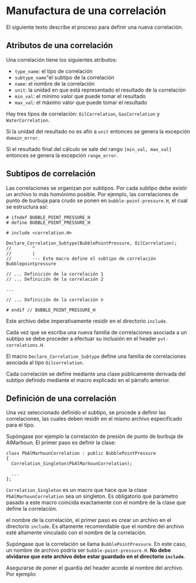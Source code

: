 
# Manufactura de una correlación

El siguiente texto describe el proceso para definir una nueva
correlación.

## Atributos de una correlación

Una correlación tiene los siguientes atributos:

- `type_name`: el tipo de correlación
- `subtype_name`"el subtipo de la correlación
- `name`: el nombre de la correlación
- `unit`: la unidad en que está representado el resultado de la correlación
- `min_val`: el mínimo valor que puede tomar el resultado
- `max_val`: el máximo valor que puede tomar el resultado

Hay tres tipos de correlación: `OilCorrelation`, `GasCorrelation` y
`WaterCorrelation`. 

Si la unidad del resultado no es afín a `unit` entonces se genera la
excepción `domain_error`. 

Si el resultado final del cálculo se sale del rango
`[min_val, max_val]` entonces se genera la excepción `range_error`.

## Subtipos de correlación

Las correlaciones se organizan por subtipos. Por cada subtipo debe
existir un archivo lo más homónimo posible. Por ejemplo, las
correlaciones de punto de burbuja para crudo se ponen en
`bubble-point-pressure.H`, el cual se estructura así:

    # ifndef BUBBLE_POINT_PRESSURE_H
    # define BUBBLE_POINT_PRESSURE_H

    # include <correlation.H>
	
	Declare_Correlation_Subtype(BubblePointPressure, OilCorrelation);
	//        ^
	//        |
	//        --- Este macro define el subtipo de correlación Bubblepointpressure
	
	// ... Definición de la correlación 1
	// ... Definición de la correlación 2
	
	...
	
	// ... Definición de la correlación n
	
	# endif // BUBBLE_POINT_PRESSURE_H
	
Este archivo debe imperativamente residir en el directorio `include`.

Cada vez que se escriba una nueva familia de correlaciones asociada a
un subtipo se debe proceder a efectuar su inclusión en el header
`pvt-correlations.H`. 

El macro `Declare_Correlation_Subtype` define una familia de
correlaciones asociada al tipo `Oilcorrelation`.

Cada correlación se define mediante una clase públicamente derivada
del subtipo definido mediante el macro explicado en el párrafo anterior.

## Definición de una correlación

Una vez seleccionado definido el subtipo, se procede a definir las
correlaciones, las cuales deben residir en el mismo archivo
especificado para el tipo.

Supóngase por ejemplo la correlación de presión de punto de burbuja de
AlMarhoun. El primer paso es definir la clase:

    class PbAlMarhounCorrelation : public BubblePointPressure
    {
      Correlation_Singleton(PbAlMarhounCorrelation);
	  
	  ...
    };
	
`Correlation_Singleton` es un macro que hace que la clase
`PbAlMarhounCorrelation` sea un singleton. Es obligatorio que
parámetro pasado a este macro coincida exactamente con el nombre de la
clase que define la correlación.

el nombre de la correlación, el primer paso es
crear un archivo en el directorio `include`. Es altamente recomendable
que el nombre del archivo esté altamente vinculado con el nombre de la
correlación. 

Supóngase que la correlación se llama `BubblePointPressure`. En este
caso, un nombre de archivo podría ser `bubble-point-pressure.H`. **No
debe olvidarse que este archivo debe estar guardado en el directorio
`include`**.

Asegurarse de poner el guardia del header acorde al nombre del
archivo. Por ejemplo:




